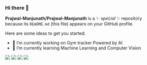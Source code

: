 ### Hi there 👋


**Prajwal-Manjunath/Prajwal-Manjunath** is a ✨ _special_ ✨ repository because its `README.md` (this file) appears on your GitHub profile.

Here are some ideas to get you started:

- 🔭 I’m currently working on Gym tracker Powered by AI
- 🌱 I’m currently learning Machine Learning and Computer Vision

<img src="https://img.shields.io/badge/-Python-3776AB?logo=Python&logoColor=fff"> <img src="https://img.shields.io/badge/-Anaconda-44A833?logo=Anaconda&logoColor=fff"> <img src="https://img.shields.io/badge/-Jupyter-F37626?logo=Jupyter&logoColor=fff"> <img src="https://img.shields.io/badge/-WordPress-21759B?logo=WordPress&logoColor=fff">





